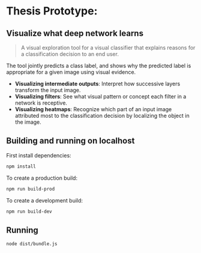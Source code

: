  # Thesis Prototype: 

## Visualize what deep network learns
> A visual exploration tool for a visual classifier that explains reasons for a classification decision to an end user.
<!-- visual classifier that explains the reasons for a classification decision to an end user -->

The tool jointly predicts a class label, and shows why the predicted label is appropriate for a given image using visual evidence. 
- **Visualizing intermediate outputs**: Interpret how successive layers transform the input image.
- **Visualizing filters**: See what visual pattern or concept each filter in a network is receptive.
- **Visualizing heatmaps**: Recognize which part of an input image attributed most to the classification decision by localizing the object in the image.


## Building and running on localhost

First install dependencies:

```sh
npm install
```

To create a production build:

```sh
npm run build-prod
```

To create a development build:

```sh
npm run build-dev
```

## Running

```sh
node dist/bundle.js
```

